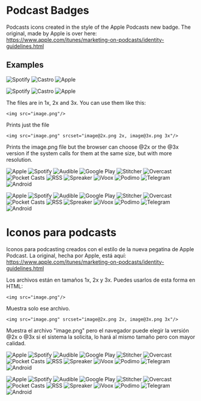
# Podcast Badges

Podcasts icons created in the style of the Apple Podcasts new badge. The original, made by Apple is over here: https://www.apple.com/itunes/marketing-on-podcasts/identity-guidelines.html


## Examples

![Spotify](https://raw.githubusercontent.com/barredo/podcasts_badges/master/badges/spotify_black_en.png "Apple")
![Castro](https://raw.githubusercontent.com/barredo/podcasts_badges/master/badges/castro_black_en@2x.png "Apple")
![Apple](https://raw.githubusercontent.com/barredo/podcasts_badges/master/badges/apple_podcasts_black_en@3x.png "Apple")

![Spotify](https://raw.githubusercontent.com/barredo/podcasts_badges/master/badges/spotify_white_en.png "Apple")
![Castro](https://raw.githubusercontent.com/barredo/podcasts_badges/master/badges/castro_white_en@2x.png "Apple")
![Apple](https://raw.githubusercontent.com/barredo/podcasts_badges/master/badges/apple_podcasts_white_en@3x.png "Apple")


The files are in 1x, 2x and 3x. You can use them like this:

```
<img src="image.png"/> 
```
Prints just the file

```
<img src="image.png" srcset="image@2x.png 2x, image@3x.png 3x"/>
```
Prints the image.png file but the browser can choose @2x or the @3x version if the system calls for them at the same size, but with more resolution. 

![Apple](https://raw.githubusercontent.com/barredo/podcasts_badges/master/badges/apple_podcasts_black_en@3x.png "Apple")
![Spotify](https://raw.githubusercontent.com/barredo/podcasts_badges/master/badges/spotify_black_en@3x.png "Spotify")
![Audible](https://raw.githubusercontent.com/barredo/podcasts_badges/master/badges/audible_black_en@3x.png "Spotify")
![Google Play](https://raw.githubusercontent.com/barredo/podcasts_badges/master/badges/google_black_en@3x.png "Google Podcasts")
![Stitcher](https://raw.githubusercontent.com/barredo/podcasts_badges/master/badges/stitcher_black_en@3x.png "Stitcher")
![Overcast](https://raw.githubusercontent.com/barredo/podcasts_badges/master/badges/overcast_black_en@3x.png "Overcast")
![Pocket Casts](https://raw.githubusercontent.com/barredo/podcasts_badges/master/badges/pocketcasts_black_en@3x.png "Pocket Casts")
![RSS](https://raw.githubusercontent.com/barredo/podcasts_badges/master/badges/rss_black_en@3x.png "RSS")
![Spreaker](https://raw.githubusercontent.com/barredo/podcasts_badges/master/badges/spreaker_black_en@3x.png "Spreaker")
![iVoox](https://raw.githubusercontent.com/barredo/podcasts_badges/master/badges/ivoox_black_en@3x.png "iVoox")
![Podimo](https://raw.githubusercontent.com/barredo/podcasts_badges/master/badges/podimo_black_en@3x.png "Podimo")
![Telegram](https://raw.githubusercontent.com/barredo/podcasts_badges/master/badges/telegram_black_en@3x.png "Telegram")
![Android](https://raw.githubusercontent.com/barredo/podcasts_badges/master/badges/android_black_en@3x.png "Android")

![Apple](https://raw.githubusercontent.com/barredo/podcasts_badges/master/badges/apple_podcasts_white_en@3x.png "Apple")
![Spotify](https://raw.githubusercontent.com/barredo/podcasts_badges/master/badges/spotify_white_en@3x.png "Spotify")
![Audible](https://raw.githubusercontent.com/barredo/podcasts_badges/master/badges/audible_white_en@3x.png "Spotify")
![Google Play](https://raw.githubusercontent.com/barredo/podcasts_badges/master/badges/google_white_en@3x.png "Google Podcasts")
![Stitcher](https://raw.githubusercontent.com/barredo/podcasts_badges/master/badges/stitcher_white_en@3x.png "Stitcher")
![Overcast](https://raw.githubusercontent.com/barredo/podcasts_badges/master/badges/overcast_white_en@3x.png "Overcast")
![Pocket Casts](https://raw.githubusercontent.com/barredo/podcasts_badges/master/badges/pocketcasts_white_en@3x.png "Pocket Casts")
![RSS](https://raw.githubusercontent.com/barredo/podcasts_badges/master/badges/rss_white_en@3x.png "RSS")
![Spreaker](https://raw.githubusercontent.com/barredo/podcasts_badges/master/badges/spreaker_white_en@3x.png "Spreaker")
![iVoox](https://raw.githubusercontent.com/barredo/podcasts_badges/master/badges/ivoox_white_en@3x.png "iVoox")
![Podimo](https://raw.githubusercontent.com/barredo/podcasts_badges/master/badges/podimo_white_en@3x.png "Podimo")
![Telegram](https://raw.githubusercontent.com/barredo/podcasts_badges/master/badges/telegram_white_en@3x.png "Telegram")
![Android](https://raw.githubusercontent.com/barredo/podcasts_badges/master/badges/android_white_en@3x.png "Android")


# Iconos para podcasts

Iconos para podcasting creados con el estilo de la nueva pegatina de Apple Podcast. La original, hecha por Apple, está aquí: https://www.apple.com/itunes/marketing-on-podcasts/identity-guidelines.html

Los archivos están en tamaños 1x, 2x y 3x. Puedes usarlos de esta forma en HTML:

```
<img src="image.png"/> 
```
Muestra solo ese archivo.

```
<img src="image.png" srcset="image@2x.png 2x, image@3x.png 3x"/>
```
Muestra el archivo "image.png" pero el navegador puede elegir la versión @2x o @3x si el sistema la solicita, lo hará al mismo tamaño pero con mayor calidad.


![Apple](https://raw.githubusercontent.com/barredo/podcasts_badges/master/badges/apple_podcasts_black_es@3x.png "Apple")
![Spotify](https://raw.githubusercontent.com/barredo/podcasts_badges/master/badges/spotify_black_es@3x.png "Spotify")
![Audible](https://raw.githubusercontent.com/barredo/podcasts_badges/master/badges/audible_black_es@3x.png "Spotify")
![Google Play](https://raw.githubusercontent.com/barredo/podcasts_badges/master/badges/google_black_es@3x.png "Google Podcasts")
![Stitcher](https://raw.githubusercontent.com/barredo/podcasts_badges/master/badges/stitcher_black_es@3x.png "Stitcher")
![Overcast](https://raw.githubusercontent.com/barredo/podcasts_badges/master/badges/overcast_black_es@3x.png "Overcast")
![Pocket Casts](https://raw.githubusercontent.com/barredo/podcasts_badges/master/badges/pocketcasts_black_es@3x.png "Pocket Casts")
![RSS](https://raw.githubusercontent.com/barredo/podcasts_badges/master/badges/rss_black_es@3x.png "RSS")
![Spreaker](https://raw.githubusercontent.com/barredo/podcasts_badges/master/badges/spreaker_black_es@3x.png "Spreaker")
![iVoox](https://raw.githubusercontent.com/barredo/podcasts_badges/master/badges/ivoox_black_es@3x.png "iVoox")
![Podimo](https://raw.githubusercontent.com/barredo/podcasts_badges/master/badges/podimo_black_es@3x.png "Podimo")
![Telegram](https://raw.githubusercontent.com/barredo/podcasts_badges/master/badges/telegram_black_es@3x.png "Telegram")
![Android](https://raw.githubusercontent.com/barredo/podcasts_badges/master/badges/android_black_es@3x.png "Android")

![Apple](https://raw.githubusercontent.com/barredo/podcasts_badges/master/badges/apple_podcasts_white_es@3x.png "Apple")
![Spotify](https://raw.githubusercontent.com/barredo/podcasts_badges/master/badges/spotify_white_es@3x.png "Spotify")
![Audible](https://raw.githubusercontent.com/barredo/podcasts_badges/master/badges/audible_white_es@3x.png "Spotify")
![Google Play](https://raw.githubusercontent.com/barredo/podcasts_badges/master/badges/google_white_es@3x.png "Google Podcasts")
![Stitcher](https://raw.githubusercontent.com/barredo/podcasts_badges/master/badges/stitcher_white_es@3x.png "Stitcher")
![Overcast](https://raw.githubusercontent.com/barredo/podcasts_badges/master/badges/overcast_white_es@3x.png "Overcast")
![Pocket Casts](https://raw.githubusercontent.com/barredo/podcasts_badges/master/badges/pocketcasts_white_es@3x.png "Pocket Casts")
![RSS](https://raw.githubusercontent.com/barredo/podcasts_badges/master/badges/rss_white_es@3x.png "RSS")
![Spreaker](https://raw.githubusercontent.com/barredo/podcasts_badges/master/badges/spreaker_white_es@3x.png "Spreaker")
![iVoox](https://raw.githubusercontent.com/barredo/podcasts_badges/master/badges/ivoox_white_es@3x.png "iVoox")
![Podimo](https://raw.githubusercontent.com/barredo/podcasts_badges/master/badges/podimo_white_es@3x.png "Podimo")
![Telegram](https://raw.githubusercontent.com/barredo/podcasts_badges/master/badges/telegram_white_es@3x.png "Telegram")
![Android](https://raw.githubusercontent.com/barredo/podcasts_badges/master/badges/android_white_es@3x.png "Android")
